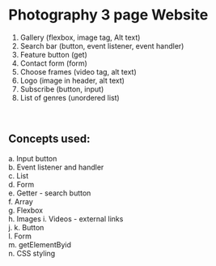 # Photography 3 page Website   

   1. Gallery (flexbox, image tag, Alt text) 
   2. Search bar (button, event listener, event handler) 
   3. Feature button (get)   
   4. Contact form (form)
   5. Choose frames (video tag, alt text)
   6. Logo (image in header, alt text)
   7. Subscribe (button, input) 
   8. List of genres (unordered list)
   <br>
   
## Concepts used: 
a. Input button  
b. Event listener and handler  
c. List  
d. Form  
e. Getter - search button   
f. Array  
g. Flexbox  
h. Images 
i. Videos - external links  
j. 
k. Button  
l. Form  
m. getElementByid  
n. CSS styling  
